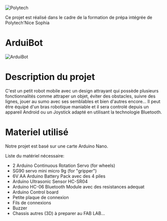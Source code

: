 ![Polytech](http://www.polytechnice.fr/jahia/jsp/jahia/templates/inc/img/polytech_nice-sophia.png)

Ce projet est réalisé dans le cadre de la formation de prépa intégrée de Polytech'Nice Sophia

# ArduiBot

![ArduiBot](https://image.noelshack.com/fichiers/2018/02/5/1515745252-kit-robotique-littlebot-plus.jpg)  



# Description du projet

C'est un petit robot mobile avec un design attrayant qui possède plusieurs fonctionnalités comme attraper un objet, éviter des obstacles, suivre des lignes, jouer au sumo avec ses semblables et bien d'autres encore... Il peut être équipé d'un bras robotique maniable et il sera controlé depuis un appareil Android ou un Joystick adapté en utilisant la technologie Bluetooth.

# Materiel utilisé

Notre projet est basé sur une carte Arduino Nano.

Liste du matériel nécessaire:
- 2 Arduino Continuous Rotation Servo (for wheels)
- SG90 servo mini micro 9g (for "gripper")
- 6V AA Arduino Battery Pack avec des 4 piles
- Arduino Ultrasonic Sensor HC-SR04
- Arduino HC-06 Bluetooth Module avec des resistances adequat
- Arduino Control board
- Petite plaque de connexion
- Fils de connexions
- Buzzer
- Chassis autres (3D) à preparer au FAB LAB...
